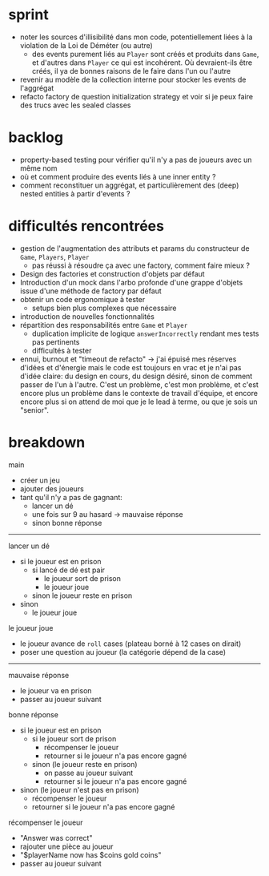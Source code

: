 # sprint
- noter les sources d'illisibilité dans mon code, potentiellement liées à la violation de la Loi de Déméter (ou autre)
  - des events purement liés au `Player` sont créés et produits dans `Game`, et d'autres dans `Player` ce qui est incohérent. Où devraient-ils être créés, il ya de bonnes raisons de le faire dans l'un ou l'autre 
- revenir au modèle de la collection interne pour stocker les events de l'aggrégat
- refacto factory de question initialization strategy et voir si je peux faire des trucs avec les sealed classes

# backlog
- property-based testing pour vérifier qu'il n'y a pas de joueurs avec un même nom
- où et comment produire des events liés à une inner entity ?
- comment reconstituer un aggrégat, et particulièrement des (deep) nested entities à partir d'events ?

# difficultés rencontrées
- gestion de l'augmentation des attributs et params du constructeur de `Game`, `Players`, `Player`
  - pas réussi à résoudre ça avec une factory, comment faire mieux ?
- Design des factories et construction d'objets par défaut
- Introduction d'un mock dans l'arbo profonde d'une grappe d'objets issue d'une méthode de factory par défaut
- obtenir un code ergonomique à tester
  - setups bien plus complexes que nécessaire 
- introduction de nouvelles fonctionnalités
- répartition des responsabilités entre `Game` et `Player`
  - duplication implicite de logique `answerIncorrectly` rendant mes tests pas pertinents
  - difficultés à tester 
- ennui, burnout et "timeout de refacto" -> j'ai épuisé mes réserves d'idées et d'énergie mais le code est toujours en vrac et je n'ai pas d'idée claire: du design en cours, du design désiré, sinon de comment passer de l'un à l'autre. C'est un problème, c'est mon problème, et c'est encore plus un problème dans le contexte de travail d'équipe, et encore encore plus si on attend de moi que je le lead à terme, ou que je sois un "senior". 

# breakdown

main
- créer un jeu
- ajouter des joueurs
- tant qu'il n'y a pas de gagnant:
  - lancer un dé
  - une fois sur 9 au hasard -> mauvaise réponse
  - sinon bonne réponse

---

lancer un dé
- si le joueur est en prison
  - si lancé de dé est pair
    - le joueur sort de prison
    - le joueur joue
  - sinon
    le joueur reste en prison
- sinon
  - le joueur joue

le joueur joue
- le joueur avance de `roll` cases (plateau borné à 12 cases on dirait)
- poser une question au joueur (la catégorie dépend de la case)

--- 

mauvaise réponse
- le joueur va en prison
- passer au joueur suivant

bonne réponse
- si le joueur est en prison
  - si le joueur sort de prison
    - récompenser le joueur
    - retourner si le joueur n'a pas encore gagné
  - sinon (le joueur reste en prison)
    - on passe au joueur suivant
    - retourner si le joueur n'a pas encore gagné
- sinon (le joueur n'est pas en prison)
  - récompenser le joueur
  - retourner si le joueur n'a pas encore gagné

récompenser le joueur
- "Answer was correct"
- rajouter une pièce au joueur
- "$playerName now has $coins gold coins"
- passer au joueur suivant
